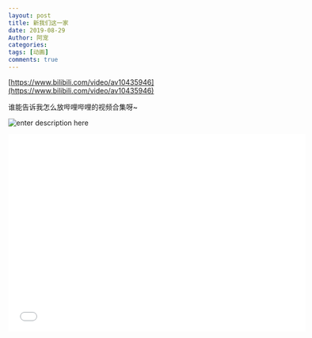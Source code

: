 ```yaml
---
layout: post
title: 新我们这一家
date: 2019-08-29
Author: 阿宠
categories: 
tags: [动画]
comments: true
--- 
```


[https://www.bilibili.com/video/av10435946](https://www.bilibili.com/video/av10435946)

谁能告诉我怎么放哔哩哔哩的视频合集呀~



![enter description here](http://pwzb0zceh.bkt.clouddn.com/xsj/106342bb3c74724c1a045bda229d64f3.jpg)  


<iframe height="400" width="600" src="//player.bilibili.com/player.html?aid=10435946&cid=17234014&page=1" scrolling="no" border="0" frameborder="no" framespacing="0" allowfullscreen="true"> </iframe>
